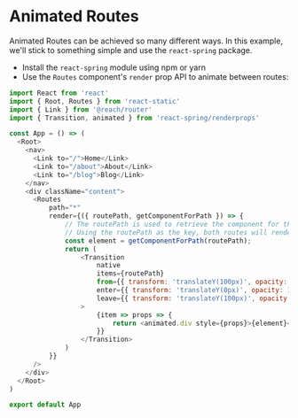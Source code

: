 # Animated Routes

Animated Routes can be achieved so many different ways. In this example, we'll stick to something simple and use the `react-spring` package.

- Install the `react-spring` module using npm or yarn
- Use the `Routes` component's `render` prop API to animate between routes:

```javascript
import React from 'react'
import { Root, Routes } from 'react-static'
import { Link } from '@reach/router'
import { Transition, animated } from 'react-spring/renderprops'

const App = () => (
  <Root>
    <nav>
      <Link to="/">Home</Link>
      <Link to="/about">About</Link>
      <Link to="/blog">Blog</Link>
    </nav>
    <div className="content">
      <Routes
          path="*"
          render={({ routePath, getComponentForPath }) => {
              // The routePath is used to retrieve the component for that path
              // Using the routePath as the key, both routes will render at the same time for the transition
              const element = getComponentForPath(routePath);
              return (
                  <Transition
                      native
                      items={routePath}
                      from={{ transform: 'translateY(100px)', opacity: 0 }}
                      enter={{ transform: 'translateY(0px)', opacity: 1 }}
                      leave={{ transform: 'translateY(100px)', opacity: 0 }}
                  >
                      {item => props => {
                          return <animated.div style={props}>{element}</animated.div>
                      }}
                  </Transition>
              )
          }}
      />
    </div>
  </Root>
)

export default App
```
